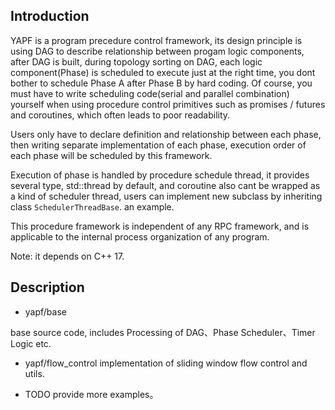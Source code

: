 ## Introduction 

YAPF is a program precedure control framework, its design principle is using 
DAG to describe relationship between progam logic components, after DAG is built,
during topology sorting on DAG, each logic component(Phase) is scheduled to execute 
just at the right time, you dont bother to schedule Phase A after Phase B by hard coding.
Of course, you must have to write scheduling code(serial and parallel combination) yourself
when using procedure control primitives such as promises / futures and coroutines, 
which often leads to poor readability.
    
Users only have to declare definition and relationship between each phase, then writing separate
implementation of each phase, execution order of each phase will be scheduled by this framework. 
    
Execution of phase is handled by procedure schedule thread, it provides several type, 
std::thread by default, and coroutine also cant be wrapped as a kind of scheduler thread, 
users can implement new subclass by inheriting class `SchedulerThreadBase`.
an example. 

This procedure framework is independent of any RPC framework, and is applicable to the internal 
process organization of any program.

Note: it depends on C++ 17.

## Description 

- yapf/base 
  
base source code, includes Processing of DAG、Phase Scheduler、Timer Logic etc.

- yapf/flow_control
implementation of sliding window flow control and utils.

- TODO
provide more examples。
